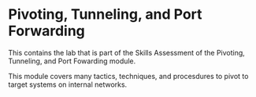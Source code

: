 # Pivoting, Tunneling, and Port Forwarding
This contains the lab that is part of the Skills Assessment of the Pivoting, Tunneling, and Port Fowarding module.

This module covers many tactics, techniques, and procesdures to pivot to target systems on internal networks.